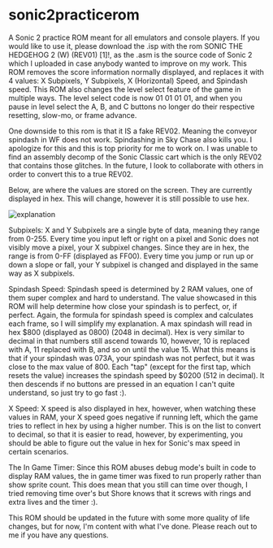 # sonic2practicerom
A Sonic 2 practice ROM meant for all emulators and console players. 
If you would like to use it, please download the .isp with the rom SONIC THE HEDGEHOG 2 (W) (REV01) [1]!, as the .asm is the source code of Sonic 2 which I uploaded in case anybody wanted to improve on my work.
This ROM removes the score information normally displayed, and replaces it with 4 values: X Subpixels, Y Subpixels, X (Horizontal) Speed, and Spindash speed. This ROM also changes the level select feature of the game in multiple ways. The level select code is now 01 01 01 01, and when you pause in level select the A, B, and C buttons no longer do their respective resetting, slow-mo, or frame advance.

One downside to this rom is that it IS a fake REV02. Meaning the conveyor spindash in WF does not work. Spindashing in Sky Chase also kills you. I apologize for this and this is top priority for me to work on. I was unable to find an assembly decomp of the Sonic Classic cart which is the only REV02 that contains those glitches. In the future, I look to collaborate with others in order to convert this to a true REV02.

Below, are where the values are stored on the screen. They are currently displayed in hex. This will change, however it is still possible to use hex.

![explanation](https://user-images.githubusercontent.com/56403393/129827077-e2b74d15-c94d-4ddd-8a4e-dfd5d26bc1c6.png)

Subpixels:
X and Y Subpixels are a single byte of data, meaning they range from 0-255. Every time you input left or right on a pixel and Sonic does not visibly move a pixel, your X subpixel changes. Since they are in hex, the range is from 0-FF (displayed as FF00). Every time you jump or run up or down a slope or fall, your Y subpixel is changed and displayed in the same way as X subpixels.

Spindash Speed:
Spindash speed is determined by 2 RAM values, one of them super complex and hard to understand. The value showcased in this ROM will help determine how close your spindash is to perfect, or, if perfect. Again, the formula for spindash speed is complex and calculates each frame, so I will simplify my explanation. A max spindash will read in hex $800 (displayed as 0800) (2048 in decimal). Hex is very similar to decimal in that numbers still ascend towards 10, however, 10 is replaced with A, 11 replaced with B, and so on until the value 15. What this means is that if your spindash was 073A, your spindash was not perfect, but it was close to the max value of 800. Each "tap" (except for the first tap, which resets the value) increases the spindash speed by $0200 (512 in decimal). It then descends if no buttons are pressed in an equation I can't quite understand, so just try to go fast :).

X Speed:
X speed is also displayed in hex, however, when watching these values in RAM, your X speed goes negative if running left, which the game tries to reflect in hex by using a higher number. This is on the list to convert to decimal, so that it is easier to read, however, by experimenting, you should be able to figure out the value in hex for Sonic's max speed in certain scenarios.

The In Game Timer:
Since this ROM abuses debug mode's built in code to display RAM values, the in game timer was fixed to run properly rather than show sprite count. This does mean that you still can time over though, I tried removing time over's but Shore knows that it screws with rings and extra lives and the timer :).

This ROM should be updated in the future with some more quality of life changes, but for now, I'm content with what I've done. Please reach out to me if you have any questions.
